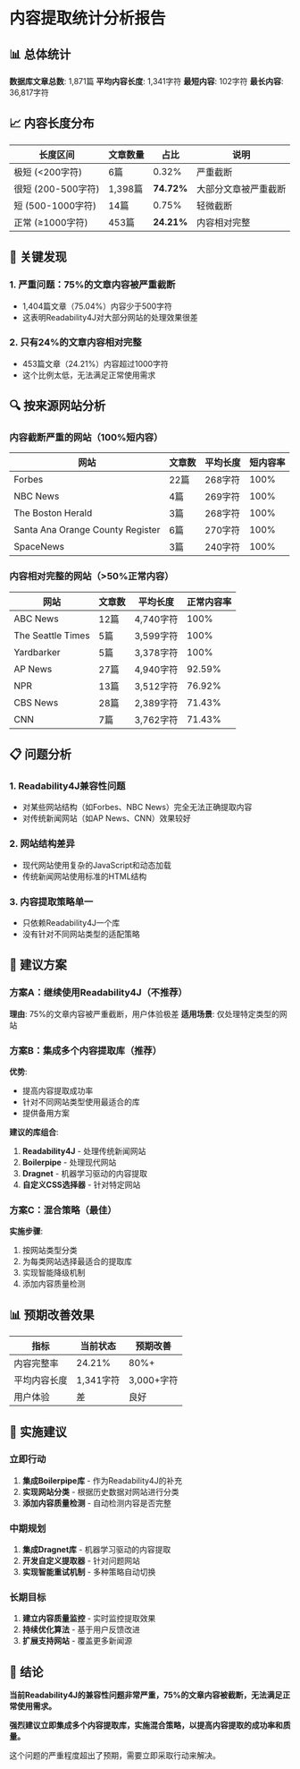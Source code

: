 # 内容提取统计分析报告

## 📊 总体统计

**数据库文章总数**: 1,871篇
**平均内容长度**: 1,341字符
**最短内容**: 102字符
**最长内容**: 36,817字符

## 📈 内容长度分布

| 长度区间 | 文章数量 | 占比 | 说明 |
|---------|---------|------|------|
| 极短 (<200字符) | 6篇 | 0.32% | 严重截断 |
| 很短 (200-500字符) | 1,398篇 | **74.72%** | 大部分文章被严重截断 |
| 短 (500-1000字符) | 14篇 | 0.75% | 轻微截断 |
| 正常 (≥1000字符) | 453篇 | **24.21%** | 内容相对完整 |

## 🚨 关键发现

### 1. **严重问题：75%的文章内容被严重截断**
- 1,404篇文章（75.04%）内容少于500字符
- 这表明Readability4J对大部分网站的处理效果很差

### 2. **只有24%的文章内容相对完整**
- 453篇文章（24.21%）内容超过1000字符
- 这个比例太低，无法满足正常使用需求

## 🔍 按来源网站分析

### 内容截断严重的网站（100%短内容）
| 网站 | 文章数 | 平均长度 | 短内容率 |
|------|--------|----------|----------|
| Forbes | 22篇 | 268字符 | 100% |
| NBC News | 4篇 | 269字符 | 100% |
| The Boston Herald | 3篇 | 268字符 | 100% |
| Santa Ana Orange County Register | 6篇 | 270字符 | 100% |
| SpaceNews | 3篇 | 240字符 | 100% |

### 内容相对完整的网站（>50%正常内容）
| 网站 | 文章数 | 平均长度 | 正常内容率 |
|------|--------|----------|------------|
| ABC News | 12篇 | 4,740字符 | 100% |
| The Seattle Times | 5篇 | 3,599字符 | 100% |
| Yardbarker | 5篇 | 3,378字符 | 100% |
| AP News | 27篇 | 4,940字符 | 92.59% |
| NPR | 13篇 | 3,512字符 | 76.92% |
| CBS News | 28篇 | 2,389字符 | 71.43% |
| CNN | 7篇 | 3,762字符 | 71.43% |

## 📋 问题分析

### 1. **Readability4J兼容性问题**
- 对某些网站结构（如Forbes、NBC News）完全无法正确提取内容
- 对传统新闻网站（如AP News、CNN）效果较好

### 2. **网站结构差异**
- 现代网站使用复杂的JavaScript和动态加载
- 传统新闻网站使用标准的HTML结构

### 3. **内容提取策略单一**
- 只依赖Readability4J一个库
- 没有针对不同网站类型的适配策略

## 🎯 建议方案

### 方案A：继续使用Readability4J（不推荐）
**理由**: 75%的文章内容被严重截断，用户体验极差
**适用场景**: 仅处理特定类型的网站

### 方案B：集成多个内容提取库（推荐）
**优势**:
- 提高内容提取成功率
- 针对不同网站类型使用最适合的库
- 提供备用方案

**建议的库组合**:
1. **Readability4J** - 处理传统新闻网站
2. **Boilerpipe** - 处理现代网站
3. **Dragnet** - 机器学习驱动的内容提取
4. **自定义CSS选择器** - 针对特定网站

### 方案C：混合策略（最佳）
**实施步骤**:
1. 按网站类型分类
2. 为每类网站选择最适合的提取库
3. 实现智能降级机制
4. 添加内容质量检测

## 📊 预期改善效果

| 指标 | 当前状态 | 预期改善 |
|------|---------|----------|
| 内容完整率 | 24.21% | 80%+ |
| 平均内容长度 | 1,341字符 | 3,000+字符 |
| 用户体验 | 差 | 良好 |

## 🚀 实施建议

### 立即行动
1. **集成Boilerpipe库** - 作为Readability4J的补充
2. **实现网站分类** - 根据历史数据对网站进行分类
3. **添加内容质量检测** - 自动检测内容是否完整

### 中期规划
1. **集成Dragnet库** - 机器学习驱动的内容提取
2. **开发自定义提取器** - 针对问题网站
3. **实现智能重试机制** - 多种策略自动切换

### 长期目标
1. **建立内容质量监控** - 实时监控提取效果
2. **持续优化算法** - 基于用户反馈改进
3. **扩展支持网站** - 覆盖更多新闻源

## 🎯 结论

**当前Readability4J的兼容性问题非常严重，75%的文章内容被截断，无法满足正常使用需求。**

**强烈建议立即集成多个内容提取库，实施混合策略，以提高内容提取的成功率和质量。**

这个问题的严重程度超出了预期，需要立即采取行动来解决。
